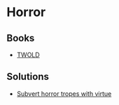 # Horror

## Books

* [TWOLD](../books/twold.md)

## Solutions

* [Subvert horror tropes with virtue](../solutions/subvert-horror-tropes-with-virtue.md)

